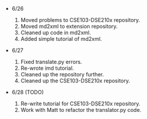 * 6/26
  1. Moved problems to CSE103-DSE210x repository.
  2. Moved md2xml to extension repository.
  3. Cleaned up code in md2xml.
  4. Added simple tutorial of md2xml.

* 6/27
  1. Fixed translate.py errors.
  2. Re-wrote imd tutorial.
  3. Cleaned up the repository further.
  4. Cleaned up the CSE103-DSE210x repository.

* 6/28 (TODO)
  1. Re-write tutorial for CSE103-DSE210x repository.
  2. Work with Matt to refactor the translator.py code.
